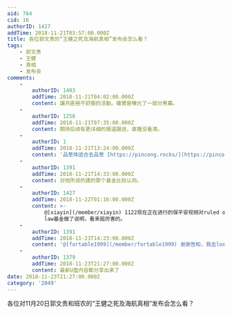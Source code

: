 ```yaml
---
aid: 764
cid: 16
authorID: 1427
addTime: 2018-11-21T03:57:00.000Z
title: 各位郭文贵的“王健之死及海航真相”发布会怎么看？
tags:
    - 郭文贵
    - 王健
    - 真相
    - 发布会
comments:
    -
        authorID: 1403
        addTime: 2018-11-21T04:02:00.000Z
        content: 讓共匪極不舒服的活動。確實是曝光了一部分黑幕。
    -
        authorID: 1256
        addTime: 2018-11-21T07:35:00.000Z
        content: 期待后续有更详细的报道跟进，直播没看清。
    -
        authorID: 1
        addTime: 2018-11-21T13:24:00.000Z
        content: '品葱体适合去品葱 [https://pincong.rocks/](https://pincong.rocks/)'
    -
        authorID: 1391
        addTime: 2018-11-21T14:33:00.000Z
        content: 对他所说的建的那个基金比较认同。
    -
        authorID: 1427
        addTime: 2018-11-22T01:16:00.000Z
        content: >-
            @[xiayin](/member/xiayin) 1122现在正在进行的保平安视频对ruled of the
            law基金做了说明，看来挺厉害的。
    -
        authorID: 1391
        addTime: 2018-11-23T14:23:00.000Z
        content: '@[fortable1999](/member/fortable1999) 谢谢告知，我去look look的说。'
    -
        authorID: 1379
        addTime: 2018-11-23T21:27:00.000Z
        content: 最新U盘内容都分享出来了
date: 2018-11-23T21:27:00.000Z
category: '2049'
---
```


各位对11月20日郭文贵和班农的“王健之死及海航真相”发布会怎么看？
